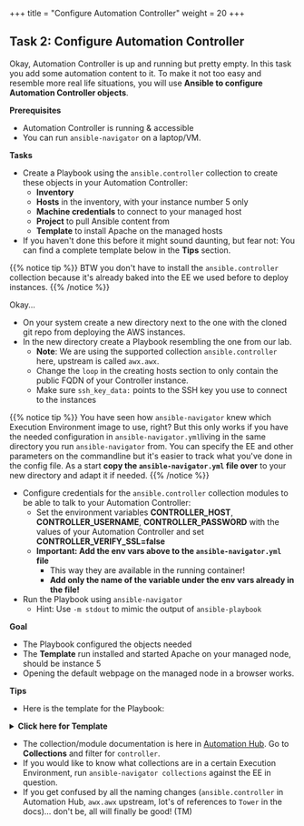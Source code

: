 +++
title = "Configure Automation Controller"
weight = 20
+++

## Task 2: Configure Automation Controller 
Okay, Automation Controller is up and running but pretty empty. In this task you add some automation content to it. To make it not too easy and resemble more real life situations, you will use **Ansible to configure Automation Controller objects**.

**Prerequisites**
* Automation Controller is running & accessible
* You can run `ansible-navigator` on a laptop/VM.


**Tasks**
* Create a Playbook using the `ansible.controller` collection to create these objects in your Automation Controller:
  * **Inventory**
  * **Hosts** in the inventory, with your instance number 5 only
  * **Machine credentials** to connect to your managed host
  * **Project** to pull Ansible content from
  * **Template** to install Apache on the managed hosts 
* If you haven't done this before it might sound daunting, but fear not: You can find a complete template below in the **Tips** section.

{{% notice tip %}}
BTW you don't have to install the `ansible.controller` collection because it's already baked into the EE we used before to deploy instances.
{{% /notice %}}


Okay...
* On your system create a new directory next to the one with the cloned git repo from deploying the AWS instances. 
* In the new directory create a Playbook resembling the one from our lab. 
  * **Note**: We are using the supported collection `ansible.controller` here, upstream is called `awx.awx`.
  * Change the `loop` in the creating hosts section to only contain the public FQDN of your Controller instance.
  * Make sure `ssh_key_data:` points to the SSH key you use to connect to the instances 

{{% notice tip %}}
You have seen how `ansible-navigator` knew which Execution Environment image to use, right? But this only works if you have the needed configuration in `ansible-navigator.yml`living in the same directory you run `ansible-navigator` from. You can specify the EE and other parameters on the commandline but it's easier to track what you've done in the config file. As a start **copy the `ansible-navigator.yml` file over** to your new directory and adapt it if needed.
{{% /notice %}}

* Configure credentials for the `ansible.controller` collection modules to be able to talk to your Automation Controller:
  * Set the environment variables **CONTROLLER_HOST**, **CONTROLLER_USERNAME**, **CONTROLLER_PASSWORD** with the values of your Automation Controller and set **CONTROLLER_VERIFY_SSL=false**
  * **Important: Add the env vars above to the `ansible-navigator.yml` file**
    * This way they are available in the running container!
    * **Add only the name of the variable under the env vars already in the file!**
* Run the Playbook using `ansible-navigator`
  * Hint: Use `-m stdout` to mimic the output of `ansible-playbook`


**Goal**
* The Playbook configured the objects needed
* The **Template** run installed and started Apache on your managed node, should be instance 5
* Opening the default webpage on the managed node in a browser works.

**Tips**
* Here is the template for the Playbook:

<details><summary><b>Click here for Template</b></summary>
<hr/>
<p>

```
---
- name: Configure automation controller
  hosts: localhost
  become: false
  gather_facts: false
  tasks:
  - name: Create an inventory
    ansible.controller.inventory:
      name: Learnfest Inventory
      organization: Default
  - name: Add hosts to inventory
    ansible.controller.host:
      name: "{{  item }}"
      inventory: Learnfest Inventory
      state: present
    loop:
      - <controller-host>
  - name: Machine Credentials
    ansible.controller.credential:
      name: Learnfest Credentials
      credential_type: Machine
      organization: Default
      inputs:
        username: ec2-user
        ssh_key_data: "{{ lookup('file', '~/.ssh/<GUID>key.pem' ) }}"
  - name: Learnfest Project
    ansible.controller.project:
      name: Learnfest Project
      organization: Default
      state: present
      scm_update_on_launch: True
      scm_delete_on_update: True
      scm_type: git
      scm_url: https://github.com/ansible-learnfest/playbooks-example.git
  - name: Learnfest Job Template
    ansible.controller.job_template:
      name: Install Apache
      organization: Default
      state: present
      inventory: Learnfest Inventory
      become_enabled: True
      playbook: apache_install.yml
      project: Learnfest Project
      credential: Learnfest Credentials
```

</p>
<hr/>
</details>

* The collection/module documentation is here in [Automation Hub](https://console.redhat.com/ansible/automation-hub). Go to **Collections** and filter for `controller`.
* If you would like to know what collections are in a certain Execution Environment, run `ansible-navigator collections` against the EE in question.
* If you get confused by all the naming changes (`ansible.controller` in Automation Hub, `awx.awx` upstream, lot's of references to `Tower` in the docs)... don't be, all will finally be good! (TM)


